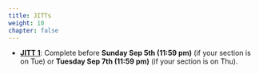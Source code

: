 ```yaml
---
title: JITTs
weight: 10
chapter: false
---
```


- **[JITT 1]((https://forms.gle/7yAgw1GpXTGXDg4U8))**: Complete before **Sunday Sep 5th (11:59 pm)** (if your section is on Tue) or **Tuesday Sep 7th (11:59 pm)** (if your section is on Thu).


